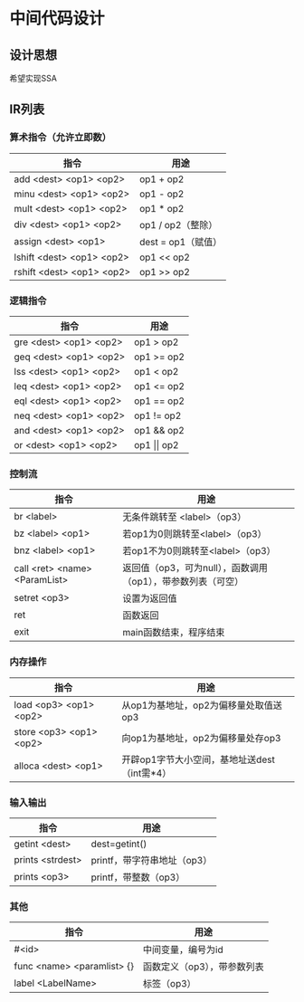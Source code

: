 # 中间代码设计

## 设计思想

希望实现SSA

## IR列表

### 算术指令（允许立即数）

| 指令                          | 用途      |
| ----------------------------- | --------- |
|add \<dest\> \<op1\> \<op2\>| op1 + op2|
|minu \<dest\> \<op1\> \<op2\>| op1 - op2|
|mult \<dest\> \<op1\> \<op2\>|op1 * op2|
|div \<dest\> \<op1\> \<op2\>| op1 / op2（整除）|
|assign  \<dest\> \<op1\>| dest = op1（赋值） |
|lshift \<dest\> \<op1\> \<op2\>|op1 << op2|
|rshift \<dest\> \<op1\> \<op2\>|op1 >> op2|

### 逻辑指令

| 指令                          | 用途      |
| ----------------------------- | --------- |
| gre  \<dest\> \<op1\> \<op2\> | op1 > op2 |
|geq  \<dest\> \<op1\> \<op2\>| op1 >= op2 |
|lss  \<dest\> \<op1\> \<op2\>|op1 < op2|
|leq  \<dest\> \<op1\> \<op2\>| op1 <= op2|
|eql  \<dest\> \<op1\> \<op2\>| op1 == op2|
|neq  \<dest\> \<op1\> \<op2\>| op1 != op2|
|and  \<dest\> \<op1\> \<op2\>| op1 && op2|
|or  \<dest\> \<op1\> \<op2\>| op1 \|\| op2|

### 控制流

| 指令                          | 用途      |
| ----------------------------- | --------- |
| br \<label\> | 无条件跳转至 \<label\>（op3） |
| bz \<label\> \<op1\>| 若op1为0则跳转至\<label\>（op3） |
| bnz \<label\> \<op1\>| 若op1不为0则跳转至\<label\>（op3） |
|call \<ret\> \<name\> \<ParamList\>|返回值（op3，可为null），函数调用（op1），带参数列表（可空）|
|setret \<op3\>|设置为返回值|
|ret|函数返回|
|exit|main函数结束，程序结束|

### 内存操作

| 指令                          | 用途      |
| ----------------------------- | --------- |
|load \<op3\> \<op1\> \<op2\>|从op1为基地址，op2为偏移量处取值送op3|
|store \<op3\> \<op1\> \<op2\>|向op1为基地址，op2为偏移量处存op3|
|alloca \<dest\> \<op1\>|开辟op1字节大小空间，基地址送dest（int需*4）|

### 输入输出

| 指令                          | 用途      |
| ----------------------------- | --------- |
|getint \<dest\>|dest=getint()|
|prints \<strdest\>|printf，带字符串地址（op3）|
|prints \<op3\>|printf，带整数（op3）|

### 其他

| 指令                          | 用途      |
| ----------------------------- | --------- |
| #\<id\> | 中间变量，编号为id |
|func \<name\> \<paramlist\> {}| 函数定义（op3），带参数列表 |
|label \<LabelName\>|标签（op3）|